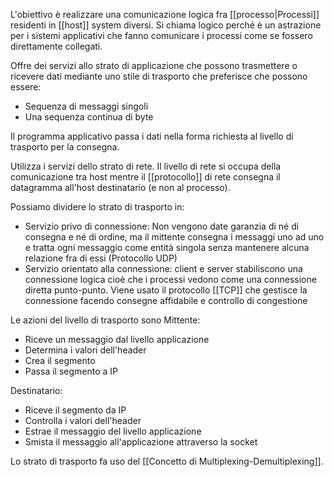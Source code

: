 L'obiettivo è realizzare una comunicazione logica fra [[processo|Processi]]
residenti in [[host]] system diversi. Si chiama logico perché è un astrazione per i sistemi applicativi che fanno comunicare i processi come se fossero direttamente collegati.

Offre dei servizi allo strato di applicazione che possono trasmettere o ricevere dati mediante uno stile di trasporto che preferisce che possono essere:
- Sequenza di messaggi singoli
- Una sequenza continua di byte

Il programma applicativo passa i dati nella forma richiesta al livello di trasporto per la consegna.

Utilizza i servizi dello strato di rete. Il livello di rete si occupa della comunicazione tra host mentre il [[protocollo]] di rete consegna il datagramma all'host destinatario (e non al processo).

Possiamo dividere lo strato di trasporto in:
- Servizio privo di connessione: Non vengono date garanzia di né di consegna e né di ordine, ma il mittente consegna i messaggi uno ad uno e tratta ogni messaggio come entità singola senza mantenere alcuna relazione fra di essi (Protocollo UDP)
- Servizio orientato alla connessione: client e server stabiliscono una connessione logica cioè che i processi vedono come una connessione diretta punto-punto. Viene usato il protocollo [[TCP]] che gestisce la connessione facendo consegne affidabile e controllo di congestione

Le azioni del livello di trasporto sono
Mittente:
- Riceve un messaggio dal livello applicazione
- Determina i valori dell'header
- Crea il segmento
- Passa il segmento a IP

Destinatario:
- Riceve il segmento da IP
- Controlla i valori dell'header
- Estrae il messaggio del livello applicazione
- Smista il messaggio all'applicazione attraverso la socket

Lo strato di trasporto fa uso del [[Concetto di Multiplexing-Demultiplexing]].

